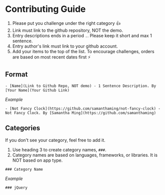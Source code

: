 # Contributing Guide

1. Please put you challenge under the right category 👍
2. Link must link to the github repository, NOT the demo.
3. Entry descriptions ends in a period `.`. Please keep it short and max 1 sentence.
4. Entry author's link must link to your github account.
5. Add your items to the top of the list. To encourage challenges, orders are based on most recent dates first ⚡️

## Format

`- [Name](Link to Github Repo, NOT demo) - 1 Sentence Description. By [Your Name](Your Github Link)`

_Example_

`- [Not Fancy Clock](https://github.com/samanthaming/not-fancy-clock) - Not Fancy Clock. By [Samantha Ming](https://github.com/samanthaming)`

## Categories

If you don't see your category, feel free to add it.

1. Use heading 3 to create category names, `###`. 
2. Category names are based on languages, frameworks, or libraries. It is NOT based on app type.

`### Category Name`

_Example_

`### jQuery`

